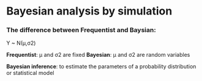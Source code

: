 # Bayesian analysis by simulation

### The difference between Frequentist and Baysian:

Y ~ N(μ,σ2)

**Frequentist**: μ and σ2 are fixed
**Bayesian**: μ and σ2 are random variables

**Bayesian inference**: to estimate the parameters of a probability distribution or statistical model
